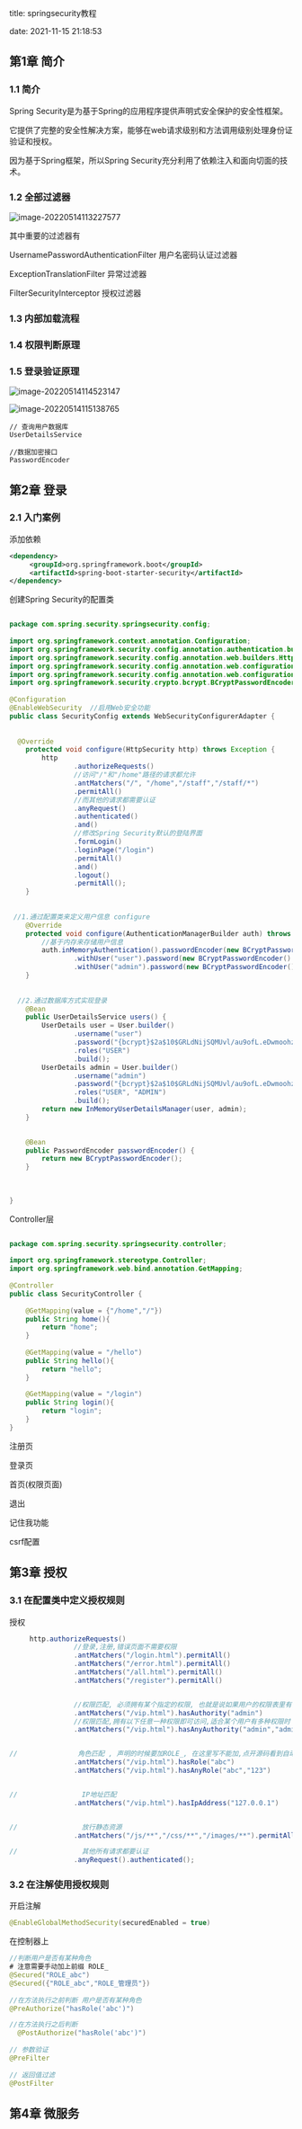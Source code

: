
title: springsecurity教程

date: 2021-11-15 21:18:53



## 第1章 简介

### 1.1   简介

Spring Security是为基于Spring的应用程序提供声明式安全保护的安全性框架。

它提供了完整的安全性解决方案，能够在web请求级别和方法调用级别处理身份证验证和授权。

因为基于Spring框架，所以Spring Security充分利用了依赖注入和面向切面的技术。



### 1.2 全部过滤器

![image-20220514113227577](D:\Project\MyProject\vuepress\docs\notes\java\Spring\asset\image-20220514113227577.png)







其中重要的过滤器有

UsernamePasswordAuthenticationFilter 用户名密码认证过滤器

ExceptionTranslationFilter  异常过滤器

FilterSecurityInterceptor  授权过滤器





### 1.3 内部加载流程







### 1.4 权限判断原理



### 1.5 登录验证原理



![image-20220514114523147](D:\Project\MyProject\vuepress\docs\notes\java\Spring\asset\image-20220514114523147.png)



![image-20220514115138765](D:\Project\MyProject\vuepress\docs\notes\java\Spring\asset\image-20220514115138765.png)





```
// 查询用户数据库
UserDetailsService

//数据加密接口
PasswordEncoder
```







## 第2章 登录

### 2.1  入门案例

添加依赖

```xml
<dependency>
     <groupId>org.springframework.boot</groupId>
     <artifactId>spring-boot-starter-security</artifactId>
</dependency>
```



创建Spring Security的配置类

```java

package com.spring.security.springsecurity.config;
 
import org.springframework.context.annotation.Configuration;
import org.springframework.security.config.annotation.authentication.builders.AuthenticationManagerBuilder;
import org.springframework.security.config.annotation.web.builders.HttpSecurity;
import org.springframework.security.config.annotation.web.configuration.EnableWebSecurity;
import org.springframework.security.config.annotation.web.configuration.WebSecurityConfigurerAdapter;
import org.springframework.security.crypto.bcrypt.BCryptPasswordEncoder;
 
@Configuration
@EnableWebSecurity  //启用Web安全功能
public class SecurityConfig extends WebSecurityConfigurerAdapter {
   
  
  @Override
    protected void configure(HttpSecurity http) throws Exception {
        http
                .authorizeRequests()
                //访问"/"和"/home"路径的请求都允许
                .antMatchers("/", "/home","/staff","/staff/*")
                .permitAll()
                //而其他的请求都需要认证
                .anyRequest()
                .authenticated()
                .and()
                //修改Spring Security默认的登陆界面
                .formLogin()
                .loginPage("/login")
                .permitAll()
                .and()
                .logout()
                .permitAll();
    }
  
  
 //1.通过配置类来定义用户信息 configure
    @Override
    protected void configure(AuthenticationManagerBuilder auth) throws Exception{
        //基于内存来存储用户信息
        auth.inMemoryAuthentication().passwordEncoder(new BCryptPasswordEncoder())
                .withUser("user").password(new BCryptPasswordEncoder().encode("123")).roles("USER").and()
                .withUser("admin").password(new BCryptPasswordEncoder().encode("456")).roles("USER","ADMIN");
    }
 
  
  //2.通过数据库方式实现登录
    @Bean
    public UserDetailsService users() {
        UserDetails user = User.builder()
                .username("user")
                .password("{bcrypt}$2a$10$GRLdNijSQMUvl/au9ofL.eDwmoohzzS7.rmNSJZ.0FxO/BTk76klW")
                .roles("USER")
                .build();
        UserDetails admin = User.builder()
                .username("admin")
                .password("{bcrypt}$2a$10$GRLdNijSQMUvl/au9ofL.eDwmoohzzS7.rmNSJZ.0FxO/BTk76klW")
                .roles("USER", "ADMIN")
                .build();
        return new InMemoryUserDetailsManager(user, admin);
    }

  
    @Bean
    public PasswordEncoder passwordEncoder() {
        return new BCryptPasswordEncoder();
    }
  
  
  
}
```



 Controller层

```java

package com.spring.security.springsecurity.controller;
 
import org.springframework.stereotype.Controller;
import org.springframework.web.bind.annotation.GetMapping;
 
@Controller
public class SecurityController {
 
    @GetMapping(value = {"/home","/"})
    public String home(){
        return "home";
    }
 
    @GetMapping(value = "/hello")
    public String hello(){
        return "hello";
    }
 
    @GetMapping(value = "/login")
    public String login(){
        return "login";
    }
}

```



注册页





登录页





首页(权限页面)





退出



记住我功能



csrf配置







## 第3章 授权

###  3.1 在配置类中定义授权规则

授权

```java
     http.authorizeRequests()
                //登录,注册,错误页面不需要权限
                .antMatchers("/login.html").permitAll()
                .antMatchers("/error.html").permitAll()
                .antMatchers("/all.html").permitAll()
                .antMatchers("/register").permitAll()


                //权限匹配, 必须拥有某个指定的权限, 也就是说如果用户的权限表里有多个权限,使用该方法无法匹配
                .antMatchers("/vip.html").hasAuthority("admin")
                //权限匹配,拥有以下任意一种权限即可访问,适合某个用户有多种权限时
                .antMatchers("/vip.html").hasAnyAuthority("admin","admin2")


//               角色匹配 , 声明的时候要加ROLE_, 在这里写不能加,点开源码看到自动添加前缀
                .antMatchers("/vip.html").hasRole("abc")
                .antMatchers("/vip.html").hasAnyRole("abc","123")


//                IP地址匹配
                .antMatchers("/vip.html").hasIpAddress("127.0.0.1")


//                放行静态资源
                .antMatchers("/js/**","/css/**","/images/**").permitAll()

//                其他所有请求都要认证
                .anyRequest().authenticated();
```





### 3.2 在注解使用授权规则

开启注解

```java
@EnableGlobalMethodSecurity(securedEnabled = true)
```



在控制器上

```java
//判断用户是否有某种角色
# 注意需要手动加上前缀 ROLE_
@Secured("ROLE_abc")  
@Secured({"ROLE_abc","ROLE_管理员"})  
  
//在方法执行之前判断 用户是否有某种角色  
@PreAuthorize("hasRole('abc')")

//在方法执行之后判断 
  @PostAuthorize("hasRole('abc')")
  
// 参数验证
@PreFilter
  
// 返回值过滤
@PostFilter
```









## 第4章 微服务

